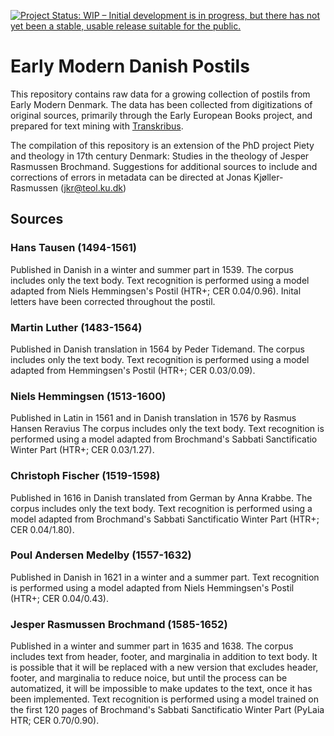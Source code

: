 [![Project Status: WIP – Initial development is in progress, but there has not yet been a stable, usable release suitable for the public.](https://www.repostatus.org/badges/latest/wip.svg)](https://www.repostatus.org/#wip)
# Early Modern Danish Postils
This repository contains raw data for a growing collection of postils from Early Modern Denmark. The data has been collected from digitizations of original sources, primarily through the Early European Books project, and prepared for text mining with [Transkribus](https://readcoop.eu/transkribus/?sc=Transkribus).

The compilation of this repository is an extension of the PhD project Piety and theology in 17th century Denmark: Studies in the theology of Jesper Rasmussen Brochmand. Suggestions for additional sources to include and corrections of errors in metadata can be directed at Jonas Kjøller-Rasmussen (jkr@teol.ku.dk)
## Sources

### Hans Tausen (1494-1561)
Published in Danish in a winter and summer part in 1539.
The corpus includes only the text body. Text recognition is performed using a model adapted from Niels Hemmingsen's Postil (HTR+; CER 0.04/0.96). Inital letters have been corrected throughout the postil.

### Martin Luther (1483-1564)
Published in Danish translation in 1564 by Peder Tidemand. The corpus includes only the text body. Text recognition is performed using a model adapted from Hemmingsen's Postil (HTR+; CER 0.03/0.09).

### Niels Hemmingsen (1513-1600)
Published in Latin in 1561 and in Danish translation in 1576 by Rasmus Hansen Reravius
The corpus includes only the text body. Text recognition is performed using a model adapted from Brochmand's Sabbati Sanctificatio Winter Part (HTR+; CER 0.03/1.27).

### Christoph Fischer (1519-1598)
Published in 1616 in Danish translated from German by Anna Krabbe.
The corpus includes only the text body. Text recognition is performed using a model adapted from Brochmand's Sabbati Sanctificatio Winter Part (HTR+; CER 0.04/1.80).

### Poul Andersen Medelby (1557-1632)
Published in Danish in 1621 in a winter and a summer part. Text recognition is performed using a model adapted from Niels Hemmingsen's Postil (HTR+; CER 0.04/0.43).

### Jesper Rasmussen Brochmand (1585-1652)
Published in a winter and summer part in 1635 and 1638.
The corpus includes text from header, footer, and marginalia in addition to text body. It is possible that it will be replaced with a new version that excludes header, footer, and marginalia to reduce noice, but until the process can be automatized, it will be impossible to make updates to the text, once it has been implemented. Text recognition is performed using a model trained on the first 120 pages of Brochmand's Sabbati Sanctificatio Winter Part (PyLaia HTR; CER 0.70/0.90).
